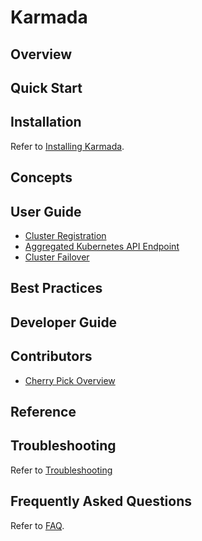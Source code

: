 # Karmada

## Overview

## Quick Start

## Installation
Refer to [Installing Karmada](./installation/installation.md). 

## Concepts

## User Guide

- [Cluster Registration](./userguide/cluster-registration.md) 
- [Aggregated Kubernetes API Endpoint](./userguide/aggregated-api-endpoint.md)
- [Cluster Failover](./userguide/failover.md)

## Best Practices

## Developer Guide

## Contributors

- [Cherry Pick Overview](./contributors/devel/cherry-picks.md)

## Reference

## Troubleshooting
Refer to [Troubleshooting](./troubleshooting.md)

## Frequently Asked Questions

Refer to [FAQ](./frequently-asked-questions.md).